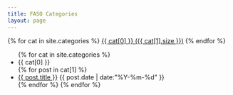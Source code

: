 ```yaml
---
title: FASO Categories
layout: page
---
```


<div id='tag_cloud' class="tagcloud">
{% for cat in site.categories %}
<a href="#cat-{{ cat[0] }}" title="{{ cat[0] }}" rel="{{ cat[1].size }}">{{ cat[0] }} ({{ cat[1].size }})</a>
{% endfor %}
</div>

<ul class="ilist">
{% for cat in site.categories %}
  <li class="ilist-seperator" id="cat-{{ cat[0] }}">{{ cat[0] }}</li>
{% for post in cat[1] %}
  <li class="ilist-item">
  <a href="{{ post.url }}" title="{{ post.title }}">{{ post.title }}</a>
  <time datetime="{{ post.date | date:"%Y-%m-%d" }}">{{ post.date | date:"%Y-%m-%d" }}</time>
  </li>
{% endfor %}
{% endfor %}
</ul>
<script>
    var seajsMod = {'mod':'cate'};
</script>